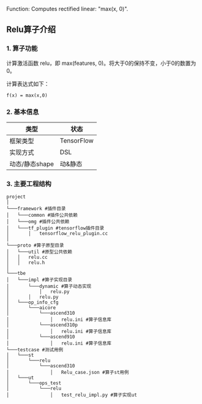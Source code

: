 Function: Computes rectified linear: "max(x, 0)".

## Relu算子介绍
### 1. 算子功能
计算激活函数 relu，即 max(features, 0)。将大于0的保持不变，小于0的数置为0。

计算表达式如下：
```
f(x) = max(x,0)
```

### 2. 基本信息
| **类型**       | **状态**    |
|-------------|---------------|
| 框架类型    | TensorFlow  |
| 实现方式 | DSL      |
| 动态/静态shape  | 动&静态 |

### 3. 主要工程结构
```
project
│
└───framework #插件目录
│   └───common #插件公共依赖
│   └───omg #插件公共依赖
│   └───tf_plugin #tensorflow插件目录
│       │   tensorflow_relu_plugin.cc
│
└───proto #算子原型目录
│   └───util #原型公共依赖
│   │   relu.cc
│   │   relu.h
│
└───tbe
│   └───impl #算子实现目录
│       └───dynamic #算子动态实现
│           │   relu.py
│       │   relu.py
│   └───op_info_cfg
│       └───aicore
│           └───ascend310
│               │   relu.ini #算子信息库
│           └───ascend310p
│               │   relu.ini #算子信息库
│           └───ascend910
│               │   relu.ini #算子信息库
└───testcase #测试用例
│   └───st
│       └───relu
│           └───ascend310
│               │   Relu_case.json #算子st用例
│   └───ut
│       └───ops_test
│           └───relu
│               │   test_relu_impl.py #算子实现ut
```
